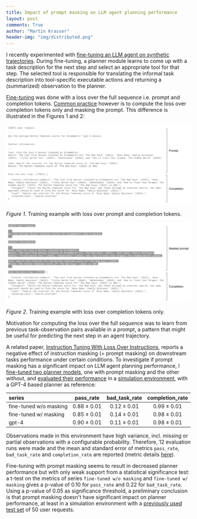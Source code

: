 ```yaml
---
title: Impact of prompt masking on LLM agent planning performance
layout: post
comments: True
author: "Martin Krasser"
header-img: "img/distributed.png"
---
```


I recently experimented with [fine-tuning an LLM agent on synthetic trajectories](/2024/05/31/planner-fine-tuning/). During fine-tuning, a planner module learns to come up with a task description for the next step and select an appropriate tool for that step. The selected tool is responsible for translating the informal task description into tool-specific executable actions and returning a (summarized) observation to the planner. 

[Fine-tuning](https://github.com/krasserm/bot-with-plan/tree/master/train#gba-planner-7b-v01) was done with a loss over the full sequence i.e. prompt and completion tokens. [Common practice](https://sebastianraschka.com/blog/2024/llm-research-insights-instruction-copy.html#11-instruction-masking-during-instruction-finetuning) however is to compute the loss over completion tokens only and masking the prompt. This difference is illustrated in the Figures 1 and 2:

<a href="/img/2024-06-26/masking-1.png" target="_blank"><img src="/img/2024-06-26/masking-1.png" alt="masking-1"></a>

*Figure 1*. Training example with loss over prompt and completion tokens.

<a href="/img/2024-06-26/masking-2.png" target="_blank"><img src="/img/2024-06-26/masking-2.png" alt="masking-2"></a>

*Figure 2*. Training example with loss over completion tokens only.

Motivation for computing the loss over the full sequence was to learn from previous task-observation pairs available in a prompt, a pattern that might be useful for predicting the next step in an agent trajectory. 

A related paper, [Instruction Tuning With Loss Over Instructions](https://arxiv.org/abs/2405.14394), reports a negative effect of instruction masking (= prompt masking) on downstream tasks performance under certain conditions. To investigate if prompt masking has a significant impact on LLM agent planning performance, I [fine-tuned two planner models](https://github.com/krasserm/bot-with-plan/tree/master/train#gba-planner-7b-v02), one with prompt masking and the other without, and [evaluated their performance](https://github.com/krasserm/bot-with-plan/tree/master/simulation#prompt-masking) in a [simulation environment](https://github.com/krasserm/bot-with-plan#environments), with a GPT-4 based planner as reference:

| series                 | pass_rate   | bad_task_rate | completion_rate |
|:-----------------------|:-----------:|:-------------:|:---------------:|
| fine-tuned w/o masking | 0.88 ± 0.01 | 0.12 ± 0.01   | 0.99 ± 0.01     |
| fine-tuned w/ masking  | 0.85 ± 0.01 | 0.14 ± 0.01   | 0.98 ± 0.01     |
| gpt-4                  | 0.90 ± 0.01 | 0.11 ± 0.01   | 0.98 ± 0.01     |

Observations made in this environment have high variance, incl. missing or partial observations with a configurable probability. Therefore, 12 evaluation runs were made and the mean and standard error of metrics `pass_rate`, `bad_task_rate` and `completion_rate` are reported (metric details [here](https://github.com/krasserm/bot-with-plan/tree/master#evaluation)). 

Fine-tuning with prompt masking seems to result in decreased planner performance but with only weak support from a statistical significance test: a t-test on the metrics of series `fine-tuned w/o masking` and `fine-tuned w/ masking` gives a p-value of 0.10 for `pass_rate` and 0.22 for `bad_task_rate`. Using a p-value of 0.05 as significance threshold, a preliminary conclusion is that prompt masking doesn't have significant impact on planner performance, at least in a simulation environment with a [previously used test set](https://github.com/krasserm/bot-with-plan/tree/master/simulation#planner-evaluation) of 50 user requests.
